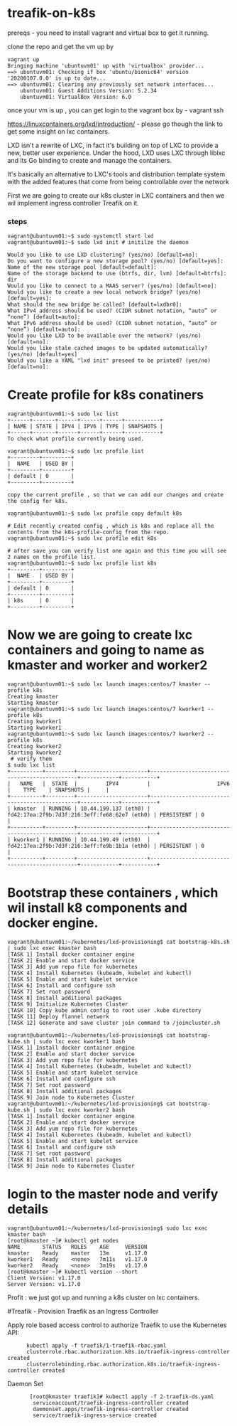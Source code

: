 # treafik-on-k8s
prereqs - you need to install vagrant and virtual box to get it running.

clone the repo and get the vm up by 
```shell
vagrant up 
Bringing machine 'ubuntuvm01' up with 'virtualbox' provider...
==> ubuntuvm01: Checking if box 'ubuntu/bionic64' version '20200107.0.0' is up to date...
==> ubuntuvm01: Clearing any previously set network interfaces...
    ubuntuvm01: Guest Additions Version: 5.2.34
    ubuntuvm01: VirtualBox Version: 6.0
```
once your vm is up , you can get login to the vagrant box by - vagrant ssh 

https://linuxcontainers.org/lxd/introduction/ - please go though the link to get some insight on lxc containers.

LXD isn't a rewrite of LXC, in fact it's building on top of LXC to provide a new, better user experience. Under the hood, LXD uses LXC through liblxc and its Go binding to create and manage the containers.

It's basically an alternative to LXC's tools and distribution template system with the added features that come from being controllable over the network

First we are going to create our k8s cluster in LXC containers and then we wil implement ingress controller Treafik on it.

### steps
```shell
vagrant@ubuntuvm01:~$ sudo systemctl start lxd
vagrant@ubuntuvm01:~$ sudo lxd init # initilze the daemon 

Would you like to use LXD clustering? (yes/no) [default=no]: 
Do you want to configure a new storage pool? (yes/no) [default=yes]: 
Name of the new storage pool [default=default]: 
Name of the storage backend to use (btrfs, dir, lvm) [default=btrfs]: dir 
Would you like to connect to a MAAS server? (yes/no) [default=no]: 
Would you like to create a new local network bridge? (yes/no) [default=yes]: 
What should the new bridge be called? [default=lxdbr0]: 
What IPv4 address should be used? (CIDR subnet notation, “auto” or “none”) [default=auto]: 
What IPv6 address should be used? (CIDR subnet notation, “auto” or “none”) [default=auto]: 
Would you like LXD to be available over the network? (yes/no) [default=no]: 
Would you like stale cached images to be updated automatically? (yes/no) [default=yes] 
Would you like a YAML "lxd init" preseed to be printed? (yes/no) [default=no]: 
```
# Create profile for k8s conatiners  
```shell
vagrant@ubuntuvm01:~$ sudo lxc list 
+------+-------+------+------+------+-----------+
| NAME | STATE | IPV4 | IPV6 | TYPE | SNAPSHOTS |
+------+-------+------+------+------+-----------+
To check what profile currently being used.

vagrant@ubuntuvm01:~$ sudo lxc profile list 
+---------+---------+
|  NAME   | USED BY |
+---------+---------+
| default | 0       |
+---------+---------+

copy the current profile , so that we can add our changes and create the config for k8s.

vagrant@ubuntuvm01:~$ sudo lxc profile copy default k8s

# Edit recently created config , which is k8s and replace all the contents from the k8s-profile-config from the repo.
vagrant@ubuntuvm01:~$ sudo lxc profile edit k8s

# after save you can verify list one again and this time you will see 2 names on the profile list. 
vagrant@ubuntuvm01:~$ sudo lxc profile list k8s
+---------+---------+
|  NAME   | USED BY |
+---------+---------+
| default | 0       |
+---------+---------+
| k8s     | 0       |
+---------+---------+
```
# Now we are going to create lxc containers and going to name as kmaster and worker and worker2
```shell
vagrant@ubuntuvm01:~$ sudo lxc launch images:centos/7 kmaster --profile k8s
Creating kmaster
Starting kmaster                            
vagrant@ubuntuvm01:~$ sudo lxc launch images:centos/7 kworker1 --profile k8s
Creating kworker1
Starting kworker1
vagrant@ubuntuvm01:~$ sudo lxc launch images:centos/7 kworker2 --profile k8s
Creating kworker2
Starting kworker2
 # verify them 
$ sudo lxc list 
+----------+---------+----------------------+-----------------------------------------------+------------+-----------+
|   NAME   |  STATE  |         IPV4         |                     IPV6                      |    TYPE    | SNAPSHOTS |     |
+----------+---------+----------------------+-----------------------------------------------+------------+-----------+
| kmaster  | RUNNING | 10.44.199.137 (eth0) | fd42:17ea:2f9b:7d3f:216:3eff:fe68:62e7 (eth0) | PERSISTENT | 0         |
+----------+---------+----------------------+-----------------------------------------------+------------+-----------+
| kworker1 | RUNNING | 10.44.199.49 (eth0)  | fd42:17ea:2f9b:7d3f:216:3eff:fe9b:1b1a (eth0) | PERSISTENT | 0         |
+----------+---------+----------------------+-----------------------------------------------+------------+-----------+

```
# Bootstrap these containers , which wil install k8 components and docker engine.
```shell
vagrant@ubuntuvm01:~/kubernetes/lxd-provisioning$ cat bootstrap-k8s.sh | sudo lxc exec kmaster bash
[TASK 1] Install docker container engine
[TASK 2] Enable and start docker service
[TASK 3] Add yum repo file for kubernetes
[TASK 4] Install Kubernetes (kubeadm, kubelet and kubectl)
[TASK 5] Enable and start kubelet service
[TASK 6] Install and configure ssh
[TASK 7] Set root password
[TASK 8] Install additional packages
[TASK 9] Initialize Kubernetes Cluster
[TASK 10] Copy kube admin config to root user .kube directory
[TASK 11] Deploy flannel network
[TASK 12] Generate and save cluster join command to /joincluster.sh

vagrant@ubuntuvm01:~/kubernetes/lxd-provisioning$ cat bootstrap-kube.sh | sudo lxc exec kworker1 bash
[TASK 1] Install docker container engine
[TASK 2] Enable and start docker service
[TASK 3] Add yum repo file for kubernetes
[TASK 4] Install Kubernetes (kubeadm, kubelet and kubectl)
[TASK 5] Enable and start kubelet service
[TASK 6] Install and configure ssh
[TASK 7] Set root password
[TASK 8] Install additional packages
[TASK 9] Join node to Kubernetes Cluster
vagrant@ubuntuvm01:~/kubernetes/lxd-provisioning$ cat bootstrap-kube.sh | sudo lxc exec kworker2 bash
[TASK 1] Install docker container engine
[TASK 2] Enable and start docker service
[TASK 3] Add yum repo file for kubernetes
[TASK 4] Install Kubernetes (kubeadm, kubelet and kubectl)
[TASK 5] Enable and start kubelet service
[TASK 6] Install and configure ssh
[TASK 7] Set root password
[TASK 8] Install additional packages
[TASK 9] Join node to Kubernetes Cluster
```
# login to the master node and verify details 
```
vagrant@ubuntuvm01:~/kubernetes/lxd-provisioning$ sudo lxc exec kmaster bash 
[root@kmaster ~]# kubectl get nodes 
NAME       STATUS   ROLES    AGE     VERSION
kmaster    Ready    master   13m     v1.17.0
kworker1   Ready    <none>   7m11s   v1.17.0
kworker2   Ready    <none>   3m19s   v1.17.0
[root@kmaster ~]# kubectl version --short 
Client Version: v1.17.0
Server Version: v1.17.0
```
Profit : we just got up and running a k8s cluster on lxc containers. 


#Treafik - Provision Traefik as an Ingress Controller

   Apply role based access control to authorize Traefik to use the Kubernetes API:
   ```shell
         kubectl apply -f traefik/1-traefik-rbac.yaml
         clusterrole.rbac.authorization.k8s.io/traefik-ingress-controller created
         clusterrolebinding.rbac.authorization.k8s.io/traefik-ingress-controller created
 ```
 Daemon Set
 ```
        [root@kmaster traefik]# kubectl apply -f 2-traefik-ds.yaml
         serviceaccount/traefik-ingress-controller created
         daemonset.apps/traefik-ingress-controller created
         service/traefik-ingress-service created
  ```
